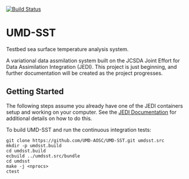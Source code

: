 [![Build Status](https://travis-ci.org/UMD-AOSC/UMD-SST.svg?branch=develop)](https://travis-ci.org/UMD-AOSC/UMD-SST)

# UMD-SST

Testbed sea surface temperature analysis system.

A variational data assmilation system built on the JCSDA Joint Effort for Data Assimilation Integration (JEDI). This project is just beginning, and further documentation will be created as the project progresses.

## Getting Started
The following steps assume you already have one of the JEDI containers setup and working on your computer. See the [JEDI Documentation](https://jointcenterforsatellitedataassimilation-jedi-docs.readthedocs-hosted.com/en/latest/) for additional details on how to do this.

To build UMD-SST and run the continuous integration tests:
```
git clone https://github.com/UMD-AOSC/UMD-SST.git umdsst.src
mkdir -p umdsst.build
cd umdsst.build
ecbuild ../umdsst.src/bundle
cd umdsst
make -j <nprocs>
ctest
```
